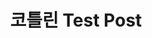 ---
title: "코틀린 Test Post"
categories: 
  - kotlin
last_modified_at: 2019-03-25T22:09:00+09:00
toc: true
---